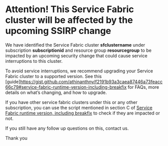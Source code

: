 <properties
	pageTitle="SSIRP customer communication"
	description="Customer communication for SSIRP affected clusters"
	infoBubbleText="Attention! This Service Fabric cluster will be affected by the upcoming SSIRP change"
	service="microsoft.servicefabric"
	resource="clusters"
	authors="ChiragPavecha"
	ms.author="chiragpa"
	displayOrder=""
	articleId="servicefabric-ssirp-rca"
	diagnosticScenario="ssirpbreakingchange"
	selfHelpType="rca"
	supportTopicIds=""
	resourceTags=""
	productPesIds="15842"
	cloudEnvironments="public, Fairfax, usnat, ussec"
	ownershipId="Compute_ServiceFabric"
/>

# Attention! This Service Fabric cluster will be affected by the upcoming SSIRP change

<!--issueDescription-->
We have identified the Service Fabric cluster **<!--$sfclustername-->sfclustername<!--/$sfclustername-->** under subscription **<!--$subscriptionid-->subscriptionid<!--/$subscriptionid-->** and resource group **<!--$resourcegroup-->resourcegroup<!--/$resourcegroup-->**  to be impacted by an upcoming security change that could cause service interruptions to this cluster. 

To avoid service interruptions, we recommend upgrading your Service Fabric cluster to a supported version. See this [guide]<https://gist.github.com/athinanthny/f2191b93a3caea87446a73feacc66c79#service-fabric-runtime-version-including-breakfix> for FAQs, more details on what’s changing, and how to upgrade. 

If you have other service fabric clusters under this or any other subscription, you can use the script mentioned in section C of [Service Fabric runtime version, including breakfix](https://gist.github.com/athinanthny/f2191b93a3caea87446a73feacc66c79#service-fabric-runtime-version-including-breakfix) to check if they are impacted or not.

If you still have any follow up questions on this, contact us.<br>

Thank you<br>
<!--/issueDescription-->
